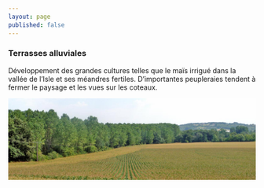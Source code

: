 ```yaml
---
layout: page
published: false
---
```


### Terrasses alluviales

Développement des grandes cultures telles que le maïs irrigué dans la vallée de l’Isle et ses méandres fertiles. 
D’importantes peupleraies tendent à fermer le paysage et les vues sur les coteaux.

![1_geographie__POP1.jpg](data/images/1/geographie/1_geographie__POP1.jpg)